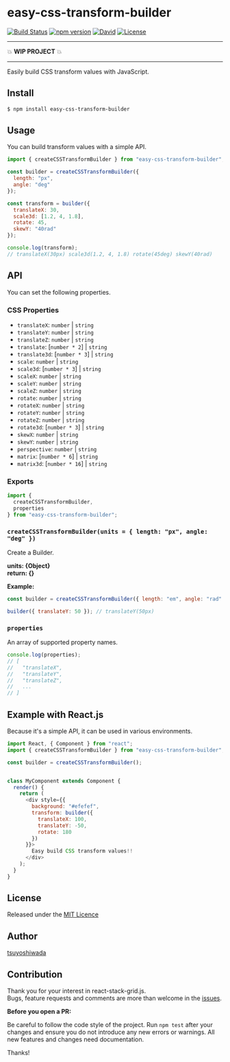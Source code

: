 easy-css-transform-builder
==========================

[![Build Status](http://img.shields.io/travis/tsuyoshiwada/easy-css-transform-builder.svg?style=flat-square)](https://travis-ci.org/tsuyoshiwada/easy-css-transform-builder)
[![npm version](https://img.shields.io/npm/v/easy-css-transform-builder.svg?style=flat-square)](http://badge.fury.io/js/easy-css-transform-builder)
[![David](https://img.shields.io/david/dev/tsuyoshiwada/easy-css-transform-builder.svg?style=flat-square)](https://david-dm.org/tsuyoshiwada/easy-css-transform-builder/#info=devDependencies&view=table)
[![License](https://img.shields.io/badge/license-MIT-blue.svg?style=flat-square)](https://raw.githubusercontent.com/tsuyoshiwada/easy-css-transform-builder/master/LICENSE)

---

:boom: **WIP PROJECT** :boom:

---

Easily build CSS transform values with JavaScript.


## Install

```bash
$ npm install easy-css-transform-builder
```


## Usage

You can build transform values with a simple API.

```javascript
import { createCSSTransformBuilder } from "easy-css-transform-builder";

const builder = createCSSTransformBuilder({
  length: "px",
  angle: "deg"
});

const transform = builder({
  translateX: 30,
  scale3d: [1.2, 4, 1.8],
  rotate: 45,
  skewY: "40rad"
});

console.log(transform);
// translateX(30px) scale3d(1.2, 4, 1.8) rotate(45deg) skewY(40rad)
```



## API

You can set the following properties.


### CSS Properties

* `translateX`: `number` | `string`
* `translateY`: `number` | `string`
* `translateZ`: `number` | `string`
* `translate`: [`number * 2`] | `string`
* `translate3d`: [`number * 3`] | `string`
* `scale`: `number` | `string`
* `scale3d`: [`number * 3`] | `string`
* `scaleX`: `number` | `string`
* `scaleY`: `number` | `string`
* `scaleZ`: `number` | `string`
* `rotate`: `number` | `string`
* `rotateX`: `number` | `string`
* `rotateY`: `number` | `string`
* `rotateZ`: `number` | `string`
* `rotate3d`: [`number * 3`] | `string`
* `skewX`: `number` | `string`
* `skewY`: `number` | `string`
* `perspective`: `number` | `string`
* `matrix`: [`number * 6`] | `string`
* `matrix3d`: [`number * 16`] | `string`


### Exports

```javascript
import {
  createCSSTransformBuilder,
  properties
} from "easy-css-transform-builder";
```


### `createCSSTransformBuilder(units = { length: "px", angle: "deg" })`

Create a Builder.

**units: {Object}**  
**return: {}**

**Example:**

```javascript
const builder = createCSSTransformBuilder({ length: "em", angle: "rad" })

builder({ translateY: 50 }); // translateY(50px)
```


### `properties`

An array of supported property names.

```javascript
console.log(properties);
// [
//   "translateX",
//   "translateY",
//   "translateZ",
//   ...
// ]
```



## Example with React.js

Because it's a simple API, it can be used in various environments.

```javascript
import React, { Component } from "react";
import { createCSSTransformBuilder } from "easy-css-transform-builder";

const builder = createCSSTransformBuilder();


class MyComponent extends Component {
  render() {
    return (
      <div style={{
        background: "#efefef",
        transform: builder({
          translateX: 100,
          translateY: -50,
          rotate: 180
        })
      }}>
        Easy build CSS transform values!!
      </div>
    );
  }
}
```



## License

Released under the [MIT Licence](https://raw.githubusercontent.com/tsuyoshiwada/easy-css-transform-builder/master/LICENSE)




## Author

[tsuyoshiwada](https://github.com/tsuyoshiwada)



## Contribution

Thank you for your interest in react-stack-grid.js.  
Bugs, feature requests and comments are more than welcome in the [issues](https://github.com/tsuyoshiwada/react-stack-grid/issues).

**Before you open a PR:**

Be careful to follow the code style of the project. Run `npm test` after your changes and ensure you do not introduce any new errors or warnings.
All new features and changes need documentation.

Thanks!
